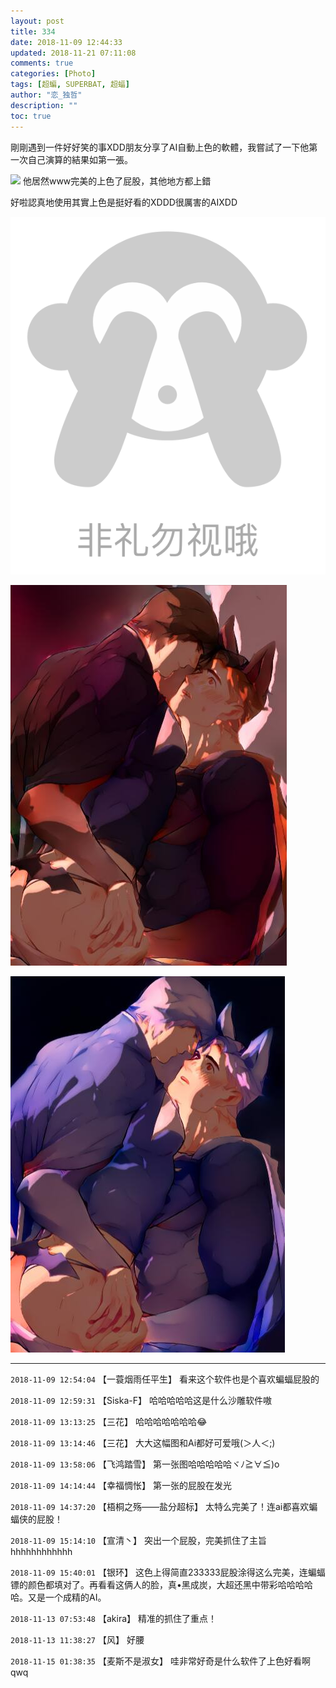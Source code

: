 ```yaml
---
layout: post
title: 334
date: 2018-11-09 12:44:33
updated: 2018-11-21 07:11:08
comments: true
categories: [Photo]
tags: [超蝙, SUPERBAT, 超蝠]
author: "恋_独哲"
description: ""
toc: true
---
```


<p dir="ltr"  >剛剛遇到一件好好笑的事XDD朋友分享了AI自動上色的軟體，我嘗試了一下他第一次自己演算的結果如第一張。</p> 
<p dir="ltr"  ><img src="https://emos.plurk.com/4584305271ecee60c34e902f440ff016_w48_h48.gif"  style="max-width:500px;"  />&nbsp;他居然www完美的上色了屁股，其他地方都上錯<br /></p> 
<p dir="ltr"  >好啦認真地使用其實上色是挺好看的XDDD很厲害的AIXDD</p>

![](https://raw.githubusercontent.com/alicewish/maple50821/master/img_YW5MWVN1NEpoZFZNb2R3WGpBbXhuNTBKNHlqOE51dHFNeUdyWkFlelcyaWRtTVpVTFJBU2lBPT0.png)

![](https://raw.githubusercontent.com/alicewish/maple50821/master/img_YW5MWVN1NEpoZFZNb2R3WGpBbXhuOElud1FCSmp1UVduaUw2aHVnZEVpc3NQYkY2VXpCVVV3PT0.jpg)

![](https://raw.githubusercontent.com/alicewish/maple50821/master/img_YW5MWVN1NEpoZFZNb2R3WGpBbXhuM1NUWHhlSlI0Q0ZLNTA1eXFaNnl6SXFkSzlHcmNiNnZ3PT0.jpg)

---

`2018-11-09 12:54:04` 【一蓑烟雨任平生】 看来这个软件也是个喜欢蝙蝠屁股的

`2018-11-09 12:59:31` 【Siska-F】 哈哈哈哈哈这是什么沙雕软件嗷

`2018-11-09 13:13:25` 【三花】 哈哈哈哈哈哈哈😂

`2018-11-09 13:14:46` 【三花】 大大这幅图和Ai都好可爱哦(＞人＜;)

`2018-11-09 13:58:06` 【飞鸿踏雪】 第一张图哈哈哈哈哈ヾﾉ≧∀≦)o

`2018-11-09 14:14:44` 【幸福惆怅】 第一张的屁股在发光

`2018-11-09 14:37:20` 【梧桐之殇——盐分超标】 太特么完美了！连ai都喜欢蝙蝠侠的屁股！

`2018-11-09 15:14:10` 【宣清丶】 突出一个屁股，完美抓住了主旨hhhhhhhhhhhh

`2018-11-09 15:40:01` 【银环】 这色上得简直233333屁股涂得这么完美，连蝙蝠镖的颜色都填对了。再看看这俩人的脸，真•黑成炭，大超还黑中带彩哈哈哈哈哈。又是一个成精的AI。

`2018-11-13 07:53:48` 【akira】 精准的抓住了重点！

`2018-11-13 11:38:27` 【风】 好腰

`2018-11-15 01:38:35` 【麦斯不是淑女】 哇非常好奇是什么软件了上色好看啊qwq
